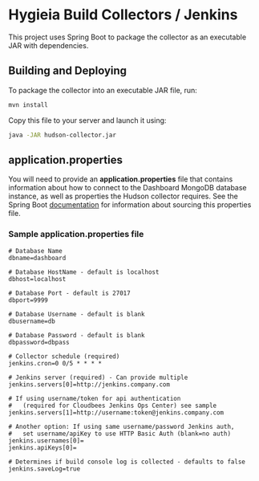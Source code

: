 # Hygieia Build Collectors / Jenkins

This project uses Spring Boot to package the collector as an executable JAR with dependencies.

## Building and Deploying

To package the collector into an executable JAR file, run:
```bash
mvn install
```

Copy this file to your server and launch it using:
```bash
java -JAR hudson-collector.jar
```

## application.properties

You will need to provide an **application.properties** file that contains information about how to connect to the Dashboard MongoDB database instance, as well as properties the Hudson collector requires. See the Spring Boot [documentation](http://docs.spring.io/spring-boot/docs/current-SNAPSHOT/reference/htmlsingle/#boot-features-external-config-application-property-files) for information about sourcing this properties file.

### Sample application.properties file

```properties
# Database Name
dbname=dashboard

# Database HostName - default is localhost
dbhost=localhost

# Database Port - default is 27017
dbport=9999

# Database Username - default is blank
dbusername=db

# Database Password - default is blank
dbpassword=dbpass

# Collector schedule (required)
jenkins.cron=0 0/5 * * * *

# Jenkins server (required) - Can provide multiple
jenkins.servers[0]=http://jenkins.company.com

# If using username/token for api authentication
#   (required for Cloudbees Jenkins Ops Center) see sample
jenkins.servers[1]=http://username:token@jenkins.company.com

# Another option: If using same username/password Jenkins auth,
#   set username/apiKey to use HTTP Basic Auth (blank=no auth)
jenkins.usernames[0]=
jenkins.apiKeys[0]=

# Determines if build console log is collected - defaults to false
jenkins.saveLog=true
```
